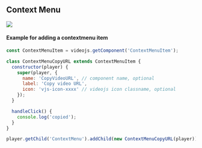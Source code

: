 ## Context Menu

<img src="../screenshot/contextmenu.png" style="max-width: 960px;">

#### Example for adding a contextmenu item

```js
const ContextMenuItem = videojs.getComponent('ContextMenuItem');

class ContextMenuCopyURL extends ContextMenuItem {
  constructor(player) {
    super(player, {
      name: 'CopyVideoURL', // component name, optional
      label: 'Copy video URL',
      icon: 'vjs-icon-xxxx' // videojs icon classname, optional
    });
  }

  handleClick() {
    console.log('copied');
  }
}

player.getChild('ContextMenu').addChild(new ContextMenuCopyURL(player));
```

